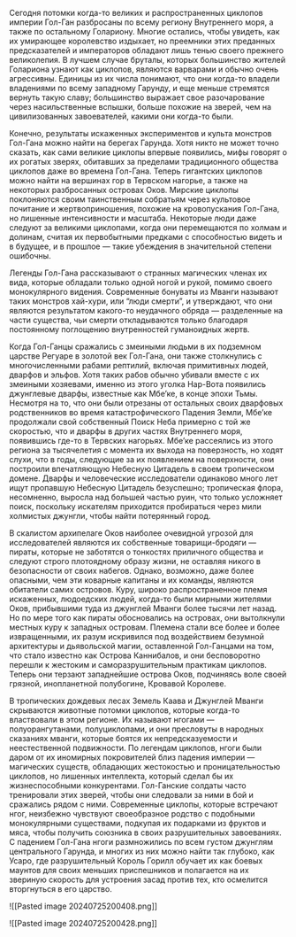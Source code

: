 Сегодня потомки когда-то великих и распространенных циклопов империи Гол-Ган разбросаны по всему региону Внутреннего моря, а также по остальному Голариону. Многие остались, чтобы увидеть, как их умирающее королевство издыхает, но преемники этих преданных предсказателей и императоров обладают лишь тенью своего прежнего великолепия. В лучшем случае бруталы, которых большинство жителей Голариона узнают как циклопов, являются варварами и обычно очень агрессивны. Единицы из их числа понимают, что они когда-то владели владениями по всему западному Гарунду, и еще меньше стремятся вернуть такую славу; большинство выражает свое разочарование через насильственные вспышки, больше похожие на зверей, чем на цивилизованных завоевателей, какими они когда-то были. 

Конечно, результаты искаженных экспериментов и культа монстров Гол-Гана можно найти на берегах Гарунда. Хотя никто не может точно сказать, как сами великие циклопы впервые появились, мифы говорят о их рогатых зверях, обитавших за пределами традиционного общества циклопов даже во времена Гол-Гана. Теперь гигантских циклопов можно найти на вершинах гор в Тервском нагорье, а также на некоторых разбросанных островах Оков. Мирские циклопы поклоняются своим таинственным собратьям через культовое почитание и жертвоприношения, похожие на кровопускания Гол-Гана, но лишенные интенсивности и масштаба. Некоторые люди даже следуют за великими циклопами, когда они перемещаются по холмам и долинам, считая их первобытными предками с способностью видеть и в будущее, и в прошлое — такие убеждения в значительной степени ошибочны. 

Легенды Гол-Гана рассказывают о странных магических членах их вида, которые обладали только одной ногой и рукой, помимо своего монокулярного видения. Современные бонуваты из Мванги называют таких монстров хай-хури, или “люди смерти”, и утверждают, что они являются результатом какого-то неудачного обряда — разделенные на части существа, чьи смерти откладываются только благодаря постоянному поглощению внутренностей гуманоидных жертв.

Когда Гол-Ганцы сражались с змеиными людьми в их подземном царстве Регуаре в золотой век Гол-Гана, они также столкнулись с многочисленными рабами рептилий, включая примитивных людей, дварфов и эльфов. Хотя таких рабов обычно убивали вместе с их змеиными хозяевами, именно из этого уголка Нар-Вота появились джунглевые дварфы, известные как Мбе’ке, в конце эпохи Тьмы. Несмотря на то, что они были отрезаны от остальных своих дварфовых родственников во время катастрофического Падения Земли, Мбе’ке продолжали свой собственный Поиск Неба примерно с той же скоростью, что и дварфы в других частях Внутреннего моря, появившись где-то в Тервских нагорьях. Мбе’ке рассеялись из этого региона за тысячелетия с момента их выхода на поверзность, но ходят слухи, что в годы, следующие за их появлением на поверхности, они построили впечатляющую Небесную Цитадель в своем тропическом домене. Дварфы и человеческие исследователи одинаково много лет ищут пропавшую Небесную Цитадель безуспешно; тропическая флора, несомненно, выросла над большей частью руин, что только усложняет поиск, поскольку искателям приходится пробираться через мили холмистых джунгли, чтобы найти потерянный город.

В скалистом архипелаге Оков наиболее очевидной угрозой для исследователей являются их собственные товарищи-бродяги — пираты, которые не заботятся о тонкостях приличного общества и следуют строго плотоядному образу жизни, не оставляя никого в безопасности от своих набегов. Однако, возможно, даже более опасными, чем эти коварные капитаны и их команды, являются обитатели самих островов. Куру, широко распространенное племя искаженных, людоедских людей, когда-то были мирными жителями Оков, прибывшими туда из джунглей Мванги более тысячи лет назад. Но по мере того как пираты обосновались на островах, они вытолкнули местных куру к западных островам. Племена стали все более и более извращенными, их разум искривился под воздействием безумной архитектуры и дьявольской магии, оставленной Гол-Ганцами на том, что стало известно как Острова Каннибалов, и они бесповоротно перешли к жестоким и саморазрушительным практикам циклопов. Теперь они терзают западнейшие острова Оков, подчиняясь воле своей грязной, инопланетной полубогине, Кровавой Королеве.

В тропических дождевых лесах Земель Каава и Джунглей Мванги скрываются животные потомки циклопов, которые когда-то властвовали в этом регионе. Их называют нгогами — полуорангутанами, полуциклопами, и они пресловуты в народных сказаниях мванги, которые боятся их непредсказуемости и неестественной подвижности. По легендам циклопов, нгоги были даром от их иномирных покровителей близ падения империи — магических существ, обладающих жестокостью и проницательностью циклопов, но лишенных интеллекта, который сделал бы их жизнеспособными конкурентами. Гол-Ганские солдаты часто тренировали этих зверей, чтобы они следовали за ними в бой и сражались рядом с ними. Современные циклопы, которые встречают нгог, неизбежно чувствуют своеобразное родство с подобными монокулярными существами, подкупая их подарками из фруктов и мяса, чтобы получить союзника в своих разрушительных завоеваниях. С падением Гол-Гана нгоги размножились по всем густом джунглям центрального Гарунда, и многих из них можно найти так глубоко, как Усаро, где разрушительный Король Горилл обучает их как боевых маунтов для своих меньших приспешников и полагается на их звериную скорость для устроения засад против тех, кто осмелится вторгнуться в его царство.


![[Pasted image 20240725200408.png]]


![[Pasted image 20240725200428.png]]
